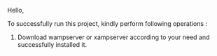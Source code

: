 Hello,

To successfully run this project, kindly perform following operations :

1. Download wampserver or xampserver according to your need and successfully installed it.
